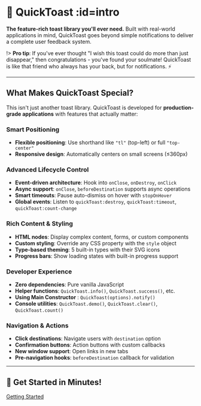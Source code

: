 # 🚀 QuickToast :id=intro

**The feature-rich toast library you'll ever need.** Built with real-world applications in mind, QuickToast goes beyond simple notifications to deliver a complete user feedback system.

<div class="blockquote-orange blockquote-wrapper">

!> **Pro tip**: If you've ever thought "I wish this toast could do more than just disappear," then congratulations - you've found your soulmate! QuickToast is like that friend who always has your back, but for notifications. ⚡

</div>

---

## What Makes QuickToast Special? <!-- {docsify-ignore} -->

This isn't just another toast library. QuickToast is developed for **production-grade applications** with features that actually matter:

### Smart Positioning

- **Flexible positioning**: Use shorthand like `"tl"` (top-left) or full `"top-center"`
- **Responsive design**: Automatically centers on small screens (≤360px)

### Advanced Lifecycle Control

- **Event-driven architecture**: Hook into `onClose`, `onDestroy`, `onClick`
- **Async support**: `onClose`, `beforeDestination` supports async operations
- **Smart timeouts**: Pause auto-dismiss on hover with `stopOnHover`
- **Global events**: Listen to `quickToast:destroy`, `quickToast:timeout`, `quickToast:count-change`

### Rich Content & Styling

- **HTML nodes**: Display complex content, forms, or custom components
- **Custom styling**: Override any CSS property with the `style` object
- **Type-based theming**: 5 built-in types with their SVG icons
- **Progress bars**: Show loading states with built-in progress support

### Developer Experience

- **Zero dependencies**: Pure vanilla JavaScript
- **Helper functions**: `QuickToast.info()`, `QuickToast.success()`, etc.
- **Using Main Constructor** : `QuickToast(options).notify()`
- **Console utilities**: `QuickToast.demo()`, `QuickToast.clear()`, `QuickToast.count()`

### Navigation & Actions

- **Click destinations**: Navigate users with `destination` option
- **Confirmation buttons**: Action buttons with custom callbacks
- **New window support**: Open links in new tabs
- **Pre-navigation hooks**: `beforeDestination` callback for validation

---

## 🚀 Get Started in Minutes! <!-- {docsify-ignore} -->

[Getting Started](getting-started.md)

<!-- ## 🔗 Related Documentation

- [📖 Getting Started](getting-started.md) - Setup and basic usage
- [⚙️ Functions](functions.md) - Helper functions and shortcuts
- [🎛️ Options](options.md) - Complete configuration reference
- [📡 Events](events.md) - Lifecycle events and callbacks
- [🎨 Data API](data-api.md) - Declarative toast creation -->
